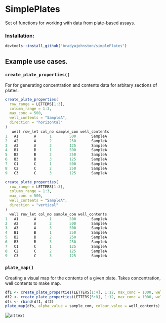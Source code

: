 # SimplePlates

Set of functions for working with data from plate-based assays.

### Installation:
```r
devtools::install_github("bradyajohnston/simplePlates")
```

## Example use cases. 
### `create_plate_properties()`

For for generating concentration and contents data for arbitary sections of plates.

```r
create_plate_properties(
  row_range = LETTERS[1:3], 
  column_range = 1:3, 
  max_conc = 500, 
  well_contents = "SampleA", 
  direction = "horizontal"
)
   well row_let col_no sample_con well_contents
1   A1       A      1        500       SampleA
2   A2       A      2        250       SampleA
3   A3       A      3        125       SampleA
4   B1       B      1        500       SampleA
5   B2       B      2        250       SampleA
6   B3       B      3        125       SampleA
7   C1       C      1        500       SampleA
8   C2       C      2        250       SampleA
9   C3       C      3        125       SampleA

create_plate_properties(
  row_range = LETTERS[1:3], 
  column_range = 1:3, 
  max_conc = 500, 
  well_contents = "SampleA", 
  direction = "vertical"
)
  well row_let col_no sample_con well_contents
1   A1       A      1        500       SampleA
2   A2       A      2        500       SampleA
3   A3       A      3        500       SampleA
4   B1       B      1        250       SampleA
5   B2       B      2        250       SampleA
6   B3       B      3        250       SampleA
7   C1       C      1        125       SampleA
8   C2       C      2        125       SampleA
9   C3       C      3        125       SampleA
```

### `plate_map()`

Creating a visual map for the contents of a given plate. Takes concentration, well contents to make map.

```r
df1 <- create_plate_properties(LETTERS[1:4], 1:12, max_conc = 1000, well_contents = "SampleA")
df2 <- create_plate_properties(LETTERS[5:8], 1:12, max_conc = 1000, well_contents = "SampleB")
dfs <- rbind(df1, df2)
plate_map(dfs, alpha_value = sample_con, colour_value = well_contents)
```

![alt text](https://i.imgur.com/waYPFtk.png "Title Text")
